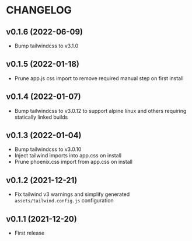 # CHANGELOG

## v0.1.6 (2022-06-09)
  * Bump tailwindcss to v3.1.0

## v0.1.5 (2022-01-18)
  * Prune app.js css import to remove required manual step on first install

## v0.1.4 (2022-01-07)
  * Bump tailwindcss to v3.0.12 to support alpine linux and others requiring statically linked builds

## v0.1.3 (2022-01-04)
  * Bump tailwindcss to v3.0.10
  * Inject tailwind imports into app.css on install
  * Prune phoenix.css import from app.css on install

## v0.1.2 (2021-12-21)
  * Fix tailwind v3 warnings and simplify generated `assets/tailwind.config.js` configuration

## v0.1.1 (2021-12-20)
  * First release
